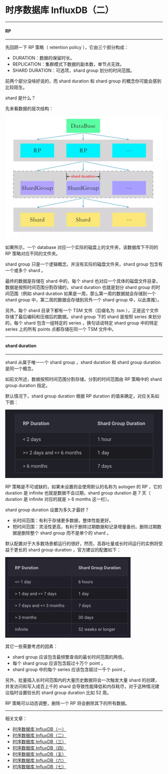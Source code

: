 # 时序数据库 InfluxDB（二）


---
#### RP
---


先回顾一下 RP 策略（ retention policy ），它由三个部分构成：

* DURATION：数据的保留时长。
* REPLICATION：集群模式下数据的副本数，单节点无效。
* SHARD DURATION：可选项，shard group 划分的时间范围。


前两个部分没啥好说的，而 shard duration 和 shard group 的概念你可能会感到比较陌生。


shard 是什么？


先来看数据的层次结构：

![image](/images/influxdb/shard.webp)

如果所示，一个 database 对应一个实际的磁盘上的文件夹，该数据库下不同的 RP 策略对应不同的文件夹。



shard group 只是一个逻辑概念，并没有实际的磁盘文件夹，shard group 包含有一个或多个 shard 。



最终的数据是存储在 shard 中的，每个 shard 也对应一个具体的磁盘文件目录，数据是按照时间范围分割存储的，shard duration 也就是划分 shard group 的时间范围（例如 shard duration 如果是一周，那么第一周的数据就会存储到一个 shard group 中，第二周的数据会存储到另外一个 shard group 中，以此类推）。



另外，每个 shard 目录下都有一个 TSM 文件（后缀名为 .tsm ），正是这个文件存储了最后编码和压缩后的数据。shard group 下的 shard 是按照 series 来划分的，每个 shard 包含一组特定的 series ，换句话说特定 shard group 中的特定 series 上的所有 points 点都存储在同一个 TSM 文件中。



---
#### shard duration
---


shard 从属于唯一一个 shard group ，shard duration 和 shard group duration 是同一个概念。



如前文所述，数据按照时间范围分割存储，分割的时间范围由 RP 策略中的 shard group duration 指定。



默认情况下，shard group duration 根据 RP duration 的值来确定，对应关系如下图：

![image](/images/influxdb/rp-duration.png)



RP 策略是不可或缺的，如果未设置则会使用默认的名称为 autogen 的 RP ，它的 duration 是 infinite 也就是数据不会过期，shard group duration 是 7 天（ duration 是 infinite 对应的就是 > 6 months 这一栏）。


shard group duration 设置为多久才最好？

* 长时间范围：有利于存储更多数据，整体性能更好。
* 短时间范围：灵活性更高，有利于删除过期数据和记录增量备份。删除过期数据是删除整个 shard group 而不是单个的 shard 。


默认配置对于大多数场景都运行的很好，然而，高吞吐量或长时间运行的实例将受益于更长的 shard group duration ，官方建议的配置如下：

![image](/images/influxdb/rp-duration-config.webp)



其它一些需要考虑的因素：
* shard group 应该包含最频繁查询的最长时间范围的两倍。
* 每个 shard group 应该包含超过十万个 point 。
* shard group 中的每个 series 应该包含超过一千个 point 。


另外，批量插入长时间范围内的大量历史数据将会一次触发大量 shard 的创建，并发访问和写入成百上千的 shard 会导致性能降低和内存耗尽，对于这种情况建议临时设置较长的 shard group duration 比如 52 周。

RP 策略可以动态调整，删除一个 RP 将会删除其下的所有数据。

---
相关文章：
- [时序数据库 InfluxDB（一）](/posts/influxdb/1/)
- [时序数据库 InfluxDB（二）](/posts/influxdb/2/)
- [时序数据库 InfluxDB（三）](/posts/influxdb/3/)
- [时序数据库 InfluxDB（四）](/posts/influxdb/4/)
- [时序数据库 InfluxDB（五）](/posts/influxdb/5/)
- [时序数据库 InfluxDB（六）](/posts/influxdb/6/)
- [时序数据库 InfluxDB（七）](/posts/influxdb/7/)

